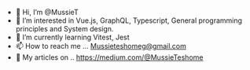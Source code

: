 - 👋 Hi, I’m @MussieT
- 👀 I’m interested in Vue.js, GraphQL, Typescript, General programming principles and System design.
- 🌱 I’m currently learning Vitest, Jest
- 📫 How to reach me ... Mussieteshomeg@gmail.com
- 📝 My articles on .. https://medium.com/@MussieTeshome
<!---
MussieT/MussieT is a ✨ special ✨ repository because its `README.md` (this file) appears on your GitHub profile.
You can click the Preview link to take a look at your changes.
--->
